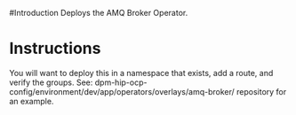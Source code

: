 #Introduction
Deploys the AMQ Broker Operator.

# Instructions
You will want to deploy this in a namespace that exists, add a route, and verify the groups.
See: dpm-hip-ocp-config/environment/dev/app/operators/overlays/amq-broker/ repository for an example.
